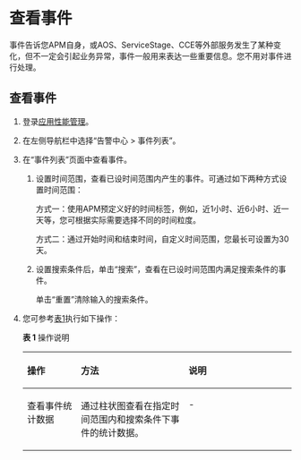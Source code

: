 # 查看事件<a name="apm_02_0036"></a>

事件告诉您APM自身，或AOS、ServiceStage、CCE等外部服务发生了某种变化，但不一定会引起业务异常，事件一般用来表达一些重要信息。您不用对事件进行处理。

## 查看事件<a name="section141431552111217"></a>

1.  登录[应用性能管理](https://console.huaweicloud.com/apm/)。
2.  在左侧导航栏中选择“告警中心 \> 事件列表”。
3.  在“事件列表”页面中查看事件。
    1.  设置时间范围，查看已设时间范围内产生的事件。可通过如下两种方式设置时间范围：

        方式一：使用APM预定义好的时间标签，例如，近1小时、近6小时、近一天等，您可根据实际需要选择不同的时间粒度。

        方式二：通过开始时间和结束时间，自定义时间范围，您最长可设置为30天。

    2.  设置搜索条件后，单击“搜索”，查看在已设时间范围内满足搜索条件的事件。

        单击“重置”清除输入的搜索条件。

4.  您可参考[表1](#table48312734713)执行如下操作：

    **表 1**  操作说明

    <a name="table48312734713"></a>
    <table><thead align="left"><tr id="row108311378473"><th class="cellrowborder" valign="top" width="20%" id="mcps1.2.4.1.1"><p id="p1583117764715"><a name="p1583117764715"></a><a name="p1583117764715"></a>操作</p>
    </th>
    <th class="cellrowborder" valign="top" width="40%" id="mcps1.2.4.1.2"><p id="p12831272471"><a name="p12831272471"></a><a name="p12831272471"></a>方法</p>
    </th>
    <th class="cellrowborder" valign="top" width="40%" id="mcps1.2.4.1.3"><p id="p58311976476"><a name="p58311976476"></a><a name="p58311976476"></a>说明</p>
    </th>
    </tr>
    </thead>
    <tbody><tr id="row28315714471"><td class="cellrowborder" valign="top" width="20%" headers="mcps1.2.4.1.1 "><p id="p1183117714475"><a name="p1183117714475"></a><a name="p1183117714475"></a>查看事件统计数据</p>
    </td>
    <td class="cellrowborder" valign="top" width="40%" headers="mcps1.2.4.1.2 "><p id="p11831473472"><a name="p11831473472"></a><a name="p11831473472"></a>通过柱状图查看在指定时间范围内和搜索条件下事件的统计数据。</p>
    </td>
    <td class="cellrowborder" valign="top" width="40%" headers="mcps1.2.4.1.3 "><p id="p983111724719"><a name="p983111724719"></a><a name="p983111724719"></a>-</p>
    </td>
    </tr>
    </tbody>
    </table>


